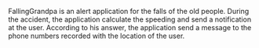 FallingGrandpa is an alert application for the falls of the old people. During the accident, the application calculate the speeding and send a notification at the user. According to his answer, the application send a message to the phone numbers recorded with the location of the user.
